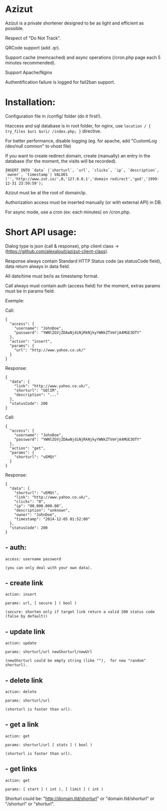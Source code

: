 Azizut
======

Azizut is a private shortener designed to be as light and efficient as possible.



Respect of "Do Not Track".

QRCode support (add .qr).

Support cache (memcached) and async operations (/cron.php page each 5 minutes recommended).

Support Apache/Nginx

Authentification failure is logged for fail2ban support.


# Installation:

Configuration file in /config/ folder (do it first!).

htaccess and sql database is in root folder, for nginx, use ```location / { try_files $uri $uri/ /index.php; }``` directive.

For better performance, disable logging (eg. for apache, add "CustomLog /dev/null common" to vhost file)

If you want to create redirect domain, create (manually) an entry in the database (for the moment, the visits will be recorded).
```
INSERT INTO `data` (`shorturl`, `url`, `clicks`, `ip`, `description`, `owner`, `timestamp`) VALUES ('','http://www.zut.io/',0,'127.0.0.1','domain redirect','god','1999-12-31 23:59:59');
```

Azizut must be at the root of domain/ip.

Authorization access must be inserted manually (or with external API) in DB.

For async mode, use a cron (ex: each minutes) on /cron.php.


# Short API usage:

Dialog type is json (call & response),  php client class -> (https://github.com/alexalouit/azizut-client-class).

Response always contain Standard HTTP Status code (as statusCode field), data return always in data field.

All date/time must be/is as timestamp format.

Call always must contain auth (access field) for the moment, extras params must be in params field.

Exemple:

Call:

```
{
  "access": {
    "username": "JohnDoe",
    "password": "YWNlZGVjZDAwNjdiNjRkNjkyYWNkZTVmYjA4MGE3OTY"
  },
  "action": "insert",
  "params": {
    "url": "http://www.yahoo.co.uk/"
  }
}
```

Response:

```
{
  "data": {
    "link": "http://www.yahoo.co.uk/",
    "shorturl": "GQlIM",
    "description": "..."
  },
  "statusCode": 200
}
```

Call:

```
{
  "access": {
    "username": "JohnDoe",
    "password": "YWNlZGVjZDAwNjdiNjRkNjkyYWNkZTVmYjA4MGE3OTY"
  },
  "action": "get",
  "params": {
    "shorturl": "vEMQt"
  }
}
```

Response:

```
{
  "data": {
    "shorturl": "vEMQt",
    "link": "http://www.yahoo.co.uk/",
    "clicks": "0",
    "ip": "00.000.000.00",
    "description": "unknown",
    "owner": "JohnDoe",
    "timestamp": "2014-12-05 01:52:00"
  },
  "statusCode": 200
}
```


## - auth:

```
access: username password

(you can only deal with your own data).
```

## - create link

```
action: insert

params: url, [ secure ] ( bool )

(secure: shorten only if target link return a valid 200 status code (false by default))
```

## - update link

```
action: update

params: shorturl/url newShorturl/newUrl

(newShorturl could be empty string (like ""),  for new "random" shorturl).
```


## - delete link

```
action: delete

params: shorturl/url

(shorturl is faster than url).
```


## - get a link

```
action: get

params: shorturl/url [ stats ] ( bool )

(shorturl is faster than url).
```


## - get links

```
action: get

params: [ start ] ( int ), [ limit ] ( int )
```


Shorturl could be: "http://domain.tld/shorturl" or "domain.tld/shorturl" or "/shorturl" or "shorturl".
